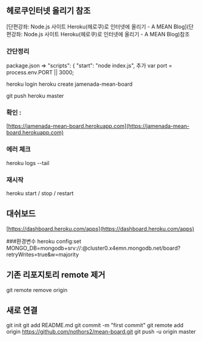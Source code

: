 ## 헤로쿠인터넷 올리기 참조
[단편강좌: Node.js 사이트 Heroku(헤로쿠)로 인터넷에 올리기 - A MEAN Blog](단편강좌: Node.js 사이트 Heroku(헤로쿠)로 인터넷에 올리기 - A MEAN Blog)참조
### 간단정리
package.json => "scripts": {
    "start": "node index.js", 추가
var port = process.env.PORT || 3000;

heroku login
heroku create jamenada-mean-board

git push heroku master

### 확인 : 
[https://jamenada-mean-board.herokuapp.com](https://jamenada-mean-board.herokuapp.com)

### 에러 체크 
heroku logs --tail
### 재시작
heroku start / stop / restart

## 대쉬보드
[https://dashboard.heroku.com/apps](https://dashboard.heroku.com/apps)

###환경변수
heroku config:set MONGO_DB=mongodb+srv://<user>:<pass>@cluster0.x4emn.mongodb.net/board?retryWrites=true&w=majority



## 기존 리포지토리 remote 제거
git remote remove origin

## 새로 연결
git init
git add README.md
git commit -m "first commit"
git remote add origin https://github.com/nothors2/mean-board.git
git push -u origin master
